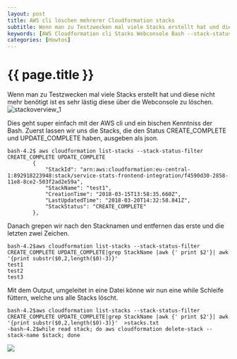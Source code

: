 ```yaml
---
layout: post
title: AWS cli löschen mehrerer Cloudformation stacks
subtitle: Wenn man zu Testzwecken mal viele Stacks erstellt hat und diese nicht mehr benötigt ist es sehr lästig diese über die Webconsole zu löschen.
keywords: [AWS Cloudformation cli Stacks Webconsole Bash --stack-status-filter CREATE_COMPLETE UPDATE_COMPLETE StackName StackStatus list-stacks]
categories: [Howtos]
---
```

# {{ page.title }}

Wenn man zu Testzwecken mal viele Stacks erstellt hat und diese nicht mehr benötigt ist es sehr lästig diese über die Webconsole zu löschen. ![stackoverview_1](../../img/stackoverview_1.png)

Dies geht super einfach mit der AWS cli und ein bischen Kenntniss der Bash. Zuerst lassen wir uns die Stacks, die den Status CREATE_COMPLETE und UPDATE_COMPLETE haben, ausgeben als json.

```
bash-4.2$ aws cloudformation list-stacks --stack-status-filter CREATE_COMPLETE UPDATE_COMPLETE
        {
            "StackId": "arn:aws:cloudformation:eu-central-1:892918223948:stack/service-stats-frontend-integration/f4590d30-2858-11e8-8ce2-503f2ad2e59a",
            "StackName": "test1",
            "CreationTime": "2018-03-15T13:58:35.660Z",
            "LastUpdatedTime": "2018-03-20T14:32:58.841Z",
            "StackStatus": "CREATE_COMPLETE"
        },
```

Danach grepen wir nach den Stacknamen und entfernen das erste und die letzten zwei Zeichen.

```
bash-4.2$aws cloudformation list-stacks --stack-status-filter CREATE_COMPLETE UPDATE_COMPLETE|grep StackName |awk {' print $2'}| awk '{print substr($0,2,length($0)-3)}'
test1
test2
test3
```

Mit dem Output, umgeleitet in eine Datei könne wir nun eine while Schleife füttern, welche uns alle Stacks löscht.

```
bash-4.2$aws cloudformation list-stacks --stack-status-filter CREATE_COMPLETE UPDATE_COMPLETE|grep StackName |awk {' print $2'}| awk '{print substr($0,2,length($0)-3)}'  >stacks.txt
-bash-4.2$while read stack; do aws cloudformation delete-stack --stack-name $stack; done
```

![](../../img/stackoverview_2.png)
